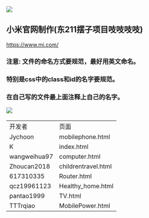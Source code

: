 

<img src="https://s01.mifile.cn/i/logo-footer.png?v2">

## 小米官网制作(东211摆子项目吱吱吱吱)

https://www.mi.com/
 
### 注意: 文件的命名方式要规范，最好用英文命名。
### 特别是css中的class和id的名字要规范。
### 在自己写的文件最上面注释上自己的名字。

<img src="https://s01.mifile.cn/i/logo-footer.png?v2">
<table>
  <tr><td>开发者</td><td>页面</td></tr>
  <tr><td>Jychoon</td><td> mobilephone.html</td></tr>
  <tr><td>K</td><td>index.html</td></tr>
  <tr><td>wangweihua97</td><td> computer.html</td></tr>
  <tr><td>Zhoucan2018</td><td> childrentravel.html</td></tr>
  <tr><td>617310335</td><td> Router.html</td></tr>
  <tr><td>qcz19961123 </td><td> Healthy_home.html</td></tr>
  <tr><td>pantao1999</td><td> TV.html</td></tr>
  <tr><td>TTTrqiao</td><td> MobilePower.html</td></tr>
</table>
